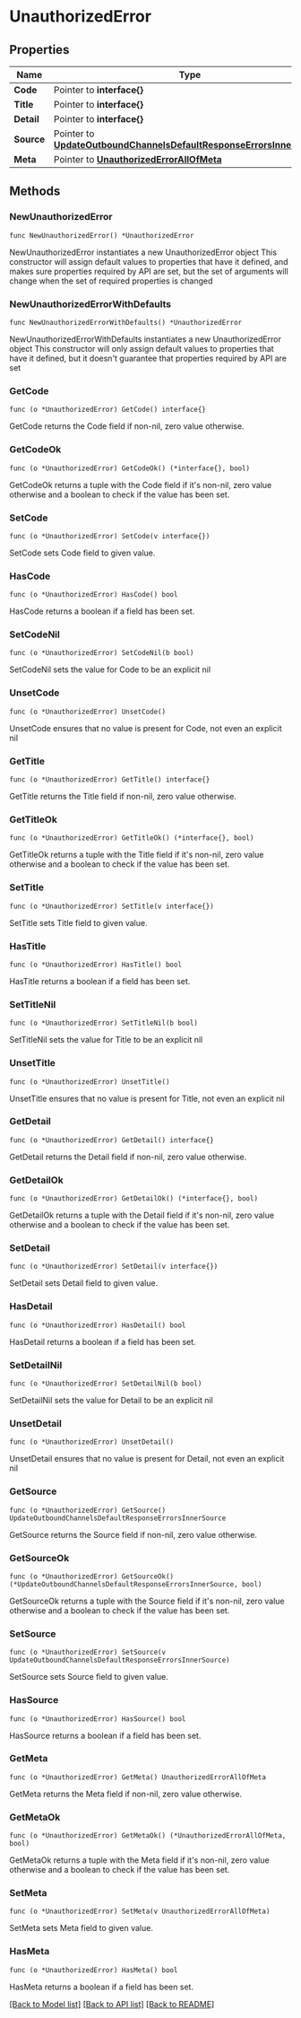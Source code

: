 # UnauthorizedError

## Properties

Name | Type | Description | Notes
------------ | ------------- | ------------- | -------------
**Code** | Pointer to **interface{}** |  | [optional] 
**Title** | Pointer to **interface{}** |  | [optional] 
**Detail** | Pointer to **interface{}** |  | [optional] 
**Source** | Pointer to [**UpdateOutboundChannelsDefaultResponseErrorsInnerSource**](UpdateOutboundChannelsDefaultResponseErrorsInnerSource.md) |  | [optional] 
**Meta** | Pointer to [**UnauthorizedErrorAllOfMeta**](UnauthorizedErrorAllOfMeta.md) |  | [optional] 

## Methods

### NewUnauthorizedError

`func NewUnauthorizedError() *UnauthorizedError`

NewUnauthorizedError instantiates a new UnauthorizedError object
This constructor will assign default values to properties that have it defined,
and makes sure properties required by API are set, but the set of arguments
will change when the set of required properties is changed

### NewUnauthorizedErrorWithDefaults

`func NewUnauthorizedErrorWithDefaults() *UnauthorizedError`

NewUnauthorizedErrorWithDefaults instantiates a new UnauthorizedError object
This constructor will only assign default values to properties that have it defined,
but it doesn't guarantee that properties required by API are set

### GetCode

`func (o *UnauthorizedError) GetCode() interface{}`

GetCode returns the Code field if non-nil, zero value otherwise.

### GetCodeOk

`func (o *UnauthorizedError) GetCodeOk() (*interface{}, bool)`

GetCodeOk returns a tuple with the Code field if it's non-nil, zero value otherwise
and a boolean to check if the value has been set.

### SetCode

`func (o *UnauthorizedError) SetCode(v interface{})`

SetCode sets Code field to given value.

### HasCode

`func (o *UnauthorizedError) HasCode() bool`

HasCode returns a boolean if a field has been set.

### SetCodeNil

`func (o *UnauthorizedError) SetCodeNil(b bool)`

 SetCodeNil sets the value for Code to be an explicit nil

### UnsetCode
`func (o *UnauthorizedError) UnsetCode()`

UnsetCode ensures that no value is present for Code, not even an explicit nil
### GetTitle

`func (o *UnauthorizedError) GetTitle() interface{}`

GetTitle returns the Title field if non-nil, zero value otherwise.

### GetTitleOk

`func (o *UnauthorizedError) GetTitleOk() (*interface{}, bool)`

GetTitleOk returns a tuple with the Title field if it's non-nil, zero value otherwise
and a boolean to check if the value has been set.

### SetTitle

`func (o *UnauthorizedError) SetTitle(v interface{})`

SetTitle sets Title field to given value.

### HasTitle

`func (o *UnauthorizedError) HasTitle() bool`

HasTitle returns a boolean if a field has been set.

### SetTitleNil

`func (o *UnauthorizedError) SetTitleNil(b bool)`

 SetTitleNil sets the value for Title to be an explicit nil

### UnsetTitle
`func (o *UnauthorizedError) UnsetTitle()`

UnsetTitle ensures that no value is present for Title, not even an explicit nil
### GetDetail

`func (o *UnauthorizedError) GetDetail() interface{}`

GetDetail returns the Detail field if non-nil, zero value otherwise.

### GetDetailOk

`func (o *UnauthorizedError) GetDetailOk() (*interface{}, bool)`

GetDetailOk returns a tuple with the Detail field if it's non-nil, zero value otherwise
and a boolean to check if the value has been set.

### SetDetail

`func (o *UnauthorizedError) SetDetail(v interface{})`

SetDetail sets Detail field to given value.

### HasDetail

`func (o *UnauthorizedError) HasDetail() bool`

HasDetail returns a boolean if a field has been set.

### SetDetailNil

`func (o *UnauthorizedError) SetDetailNil(b bool)`

 SetDetailNil sets the value for Detail to be an explicit nil

### UnsetDetail
`func (o *UnauthorizedError) UnsetDetail()`

UnsetDetail ensures that no value is present for Detail, not even an explicit nil
### GetSource

`func (o *UnauthorizedError) GetSource() UpdateOutboundChannelsDefaultResponseErrorsInnerSource`

GetSource returns the Source field if non-nil, zero value otherwise.

### GetSourceOk

`func (o *UnauthorizedError) GetSourceOk() (*UpdateOutboundChannelsDefaultResponseErrorsInnerSource, bool)`

GetSourceOk returns a tuple with the Source field if it's non-nil, zero value otherwise
and a boolean to check if the value has been set.

### SetSource

`func (o *UnauthorizedError) SetSource(v UpdateOutboundChannelsDefaultResponseErrorsInnerSource)`

SetSource sets Source field to given value.

### HasSource

`func (o *UnauthorizedError) HasSource() bool`

HasSource returns a boolean if a field has been set.

### GetMeta

`func (o *UnauthorizedError) GetMeta() UnauthorizedErrorAllOfMeta`

GetMeta returns the Meta field if non-nil, zero value otherwise.

### GetMetaOk

`func (o *UnauthorizedError) GetMetaOk() (*UnauthorizedErrorAllOfMeta, bool)`

GetMetaOk returns a tuple with the Meta field if it's non-nil, zero value otherwise
and a boolean to check if the value has been set.

### SetMeta

`func (o *UnauthorizedError) SetMeta(v UnauthorizedErrorAllOfMeta)`

SetMeta sets Meta field to given value.

### HasMeta

`func (o *UnauthorizedError) HasMeta() bool`

HasMeta returns a boolean if a field has been set.


[[Back to Model list]](../README.md#documentation-for-models) [[Back to API list]](../README.md#documentation-for-api-endpoints) [[Back to README]](../README.md)


